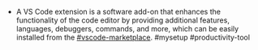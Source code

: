 - A VS Code extension is a software add-on that enhances the functionality of the code editor by providing additional features, languages, debuggers, commands, and more, which can be easily installed from the [#vscode-marketplace](https://marketplace.visualstudio.com/vscode). #mysetup #productivity-tool
